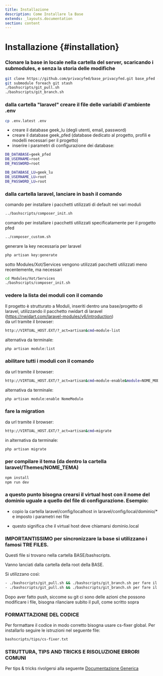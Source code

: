 ```yaml
---
title: Installazione
description: Come Installare la Base
extends: _layouts.documentation
section: content
---
```


# Installazione {#installation}

### Clonare la base in locale nella cartella del server, scaricando i submodules, e senza la storia delle modifiche

```bash
git clone https://github.com/privacyfed/base_privacyfed.git base_pfed --recurse-submodules --depth=1
git submodule foreach git stash
./bashscripts/git_pull.sh
./bashscripts/git_branch.sh
```

### dalla cartella "laravel" creare il file delle variabili d'ambiente .env 
    
```bash
cp .env.latest .env
```
- creare il database geek_lu (degli utenti, email, password)  
- creare il database geek_pfed (database dedicato al progetto, profili e modelli necessari per il progetto)  
- inserire i parametri di configurazione dei database:  

```bash
DB_DATABASE=geek_pfed
DB_USERNAME=root
DB_PASSWORD=root

DB_DATABASE_LU=geek_lu
DB_USERNAME_LU=root
DB_PASSWORD_LU=root
```

### dalla cartella laravel, lanciare in bash il comando

comando per installare i pacchetti utilizzati di default nei vari moduli
```bash
../bashscripts/composer_init.sh
```

comando per installare i pacchetti utilizzati specificatamente per il progetto pfed
```bash
../composer_custom.sh
```

generare la key necessaria per laravel
```bash
php artisan key:generate
```

sotto Modules/Xot/Services vengono utilizzati pacchetti utilizzati meno recentemente, ma necessari
```bash
cd Modules/Xot/Services
./bashscripts/composer_init.sh
```

### vedere la lista dei moduli con il comando

Il progetto è strutturato a Moduli, inseriti dentro una base/progetto di laravel, utilizzando il pacchetto nwidart di laravel (https://nwidart.com/laravel-modules/v6/introduction)  
da url tramite il browser: 

```bash
http://VIRTUAL_HOST.EXT/?_act=artisan&cmd=module-list
```

alternativa da terminale:

```bash
php artisan module:list 
```

### abilitare tutti i moduli con il comando

da url tramite il browser: 

```bash
http://VIRTUAL_HOST.EXT/?_act=artisan&cmd=module-enable&module=NOME_MODULO
```

alternativa da terminale:

```bash
php artisan module:enable NomeModulo
```

### fare la migration

da url tramite il browser: 

```bash
http://VIRTUAL_HOST.EXT/?_act=artisan&cmd=migrate
```

in alternativa da terminale:

```bash
php artisan migrate
```

### per compilare il tema (da dentro la cartella laravel/Themes/NOME_TEMA)

```bash
npm install
npm run dev
```

### a questo punto bisogna crearsi il virtual host con il nome del dominio uguale a quello del file di configurazione. Esempio:

- copio la cartella laravel/config/localhost in laravel/config/local/dominio/* e imposto i parametri nei file

- questo significa che il virtual host deve chiamarsi dominio.local

### IMPORTANTISSIMO per sincronizzare la base si utilizzano i famosi TRE FILES. 

Questi file si trovano nella cartella BASE/bashscripts.

Vanno lanciati dalla cartella della root della BASE.

Si utilizzano così:

```bash
- ./bashscripts/git_pull.sh && ./bashscripts/git_branch.sh per fare il pull
- ./bashscripts/git_pull.sh && ./bashscripts/git_branch.sh per fare il push
```

Dopo aver fatto push, siccome su git ci sono delle azioni che possono modificare i file, bisogna rilanciare subito il pull, come scritto sopra


### FORMATTAZIONE DEL CODICE

Per formattare il codice in modo corretto bisogna usare cs-fixer global. Per installarlo seguire le istruzioni nel seguente file:

```bash
bashscripts/tips/cs-fixer.txt
```

### STRUTTURA, TIPS AND TRICKS E RISOLUZIONE ERRORI COMUNI
Per tips & tricks rivolgersi alla seguente [Documentazione Generica](https://laraxot.github.io/module_xot/docs/base/issues/)